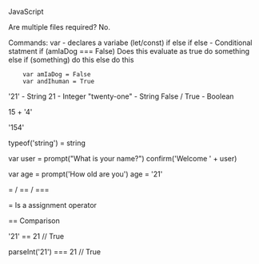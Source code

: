 JavaScript

Are multiple files required?
No.

Commands:
var - declares a variabe  (let/const)
if else if else - Conditional statment
    if (amIaDog === False)  Does this evaluate as true
        do something
    else if (something)
        do this
    else
        do this

        var amIaDog = False
        var andIhuman = True



'21' - String
21 - Integer
"twenty-one" - String
False / True - Boolean

15 + '4'

'154'

typeof('string') = string

var user = prompt("What is your name?")
confirm('Welcome ' + user)

var age = prompt('How old are you')
age = '21'



= / == / ===

= Is a assignment operator 

== Comparison

'21' == 21  // True

parseInt('21') === 21 // True




